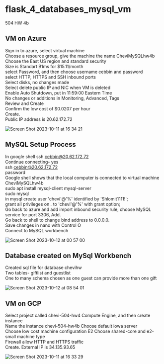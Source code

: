 # flask_4_databases_mysql_vm
504 HW 4b

## VM on Azure
Sign in to azure, select virtual machine  
Choose a resource group, give the machine the name CheviMySQLhw4b  
Choose the East US region and standard security  
Size is Standart B1ms for $15.11/month  
select Password, and then choose username cebbin and password  
select HTTP, HTTPS and SSH inbound ports  
Select disks, no changes made    
Select delete public IP and NIC when VM is deleted   
Enable Auto Shutdown, put in 11:59:00 Eastern Time  
No changes or additions in Monitoring, Advanced, Tags    
Review and Create  
Confirm the low cost of $0.0207 per hour  
Create.    
Public IP address is 20.62.172.72  

![Screen Shot 2023-10-11 at 16 34 21](https://github.com/chebbin/flask_4_databases_mysql_vm/assets/141374142/ce930913-43cd-4637-b94a-1ec24ad7491a)


## MySQL Setup Process
In google shell ssh cebbin@20.62.172.72  
Continue connecting- yes  
ssh cebbin@20.62.172.72  
password  
Google shell shows that the local computer is connected to virtual machine CheviMySQLhw4b  
sudo apt install mysql-client mysql-server  
sudo mysql  
in mysql create user 'chevi'@'%' identified by 'Shlomit1111!';  
grant all privileges on *.* to 'chevi'@'%' with grant option;    
Go back to azure and add import inbound security rule, choose MySQL service for port 3306, Add.    
Go back to shell to change bind address to 0.0.0.0.    
Save changes in nano with Control O  
Connect to MySQL workbench  

![Screen Shot 2023-10-12 at 00 57 00](https://github.com/chebbin/flask_4_databases_mysql_vm/assets/141374142/1ab93480-f3ed-4cc1-be52-928ee8a7f416)

## Database created on MySql Workbench
Created sql file for database chevihw  
Two tables- giftlist and guestlist  
One to many schema chosen as one guest can provide more than one gift  

![Screen Shot 2023-10-12 at 08 54 01](https://github.com/chebbin/flask_4_databases_mysql_vm/assets/141374142/7647b8eb-1b29-4ed7-93dc-549e312ee4f2)

## VM on GCP
Select project called chevi-504-hw4
Compute Engine, and then create instance  
Name the instance chevi-504-hw4b
Choose default iowa server  
Choose low cost machine configuration E2
Choose shared-core and e2-small machine type  
Firewall allow HTTP and HTTPS traffic  
Create. 
External IP is 34.135.93.65

![Screen Shot 2023-10-11 at 16 33 29](https://github.com/chebbin/flask_4_databases_mysql_vm/assets/141374142/db0b6188-3f9b-49b5-bae6-4cf324f31802)
